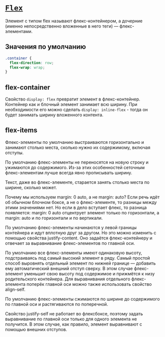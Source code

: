 # [`Flex`](../index.md)

Элемент с типом flex называют флекс-контейнером, а дочерние (именно непосредственно вложенные в него теги) — флекс-элементами.

## Значения по умолчанию

```css
.container {
  flex-direction: row;
  flex-wrap: wrap;
}
```

## flex-container

Свойство `display: flex` превратит элемент в флекс-контейнер. Контейнер как и блочный элемент занимает всю ширину. При необходимости его можно сделать `display: inline-flex` - тогда он будет занимать ширину вложенного контента.

## flex-items

Флекс-элементы по умолчанию выстраиваются горизонтально и занимают столько места, сколько нужно их содержимому, включая отступы.

По умолчанию флекс-элементы не переносятся на новую строку и ужимаются до содержимого. Из-за этих особенностей сеточным флекс-элементам лучше всегда явно прописывать ширину.

Текст, даже во флекс-элементе, старается занять столько места по ширине, сколько может.

Почему мы используем margin: 0 auto, а не margin: auto? Если речь идёт об обычном блочном боксе, а не о флекс-элементе, то разницы между этими значениями нет. Но если в дело вступает флекс, то разница появляется: margin: 0 auto отцентрует элемент только по горизонтали, а margin: auto и по горизонтали и по вертикали.

По умолчанию флекс-элементы начинаются у левой границы контейнера и идут вплотную друг за другом. Но это можно изменить с помощью свойства justify-content. Оно задаётся флекс-контейнеру и отвечает за выравнивание флекс-элементов по главной оси.

По умолчанию все флекс-элементы имеют одинаковую высоту, подстраиваясь под самый высокий элемент в ряду. Самый простой способ выровнять отдельный элемент по нижней границе — добавить ему автоматический внешний отступ сверху. В этом случае флекс-элемент уменьшит свою высоту под содержимое и прижмётся к низу родительского контейнера. Для выравнивания отдельного флекс-элемента поперёк главной оси можно также использовать свойство align-self.

По умолчанию флекс-элементы сжимаются по ширине до содержимого по главной оси и растягиваются по поперечной.

Свойство justify-self не работает во флексбоксе, поэтому задать выравнивание по главной оси только для одного элемента не получится. В этом случае, как правило, элемент выравнивают с помощью внешних отступов.
